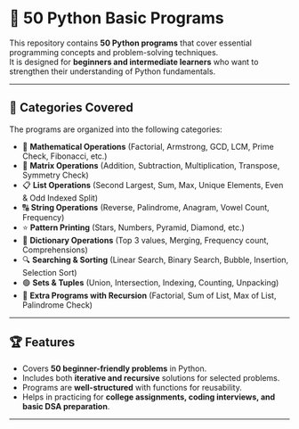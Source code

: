# 🐍 50 Python Basic Programs

This repository contains **50 Python programs** that cover essential programming concepts and problem-solving techniques.  
It is designed for **beginners and intermediate learners** who want to strengthen their understanding of Python fundamentals.  

---

## 📂 Categories Covered
The programs are organized into the following categories:

- 🔢 **Mathematical Operations** (Factorial, Armstrong, GCD, LCM, Prime Check, Fibonacci, etc.)  
- 🧮 **Matrix Operations** (Addition, Subtraction, Multiplication, Transpose, Symmetry Check)  
- 📋 **List Operations** (Second Largest, Sum, Max, Unique Elements, Even & Odd Indexed Split)  
- 🔠 **String Operations** (Reverse, Palindrome, Anagram, Vowel Count, Frequency)  
- ⭐ **Pattern Printing** (Stars, Numbers, Pyramid, Diamond, etc.)  
- 📘 **Dictionary Operations** (Top 3 values, Merging, Frequency count, Comprehensions)  
- 🔍 **Searching & Sorting** (Linear Search, Binary Search, Bubble, Insertion, Selection Sort)  
- 🟢 **Sets & Tuples** (Union, Intersection, Indexing, Counting, Unpacking)  
- 🔄 **Extra Programs with Recursion** (Factorial, Sum of List, Max of List, Palindrome Check)

---

## 🏆 Features
- Covers **50 beginner-friendly problems** in Python.  
- Includes both **iterative and recursive** solutions for selected problems.  
- Programs are **well-structured** with functions for reusability.  
- Helps in practicing for **college assignments, coding interviews, and basic DSA preparation**.  

---
